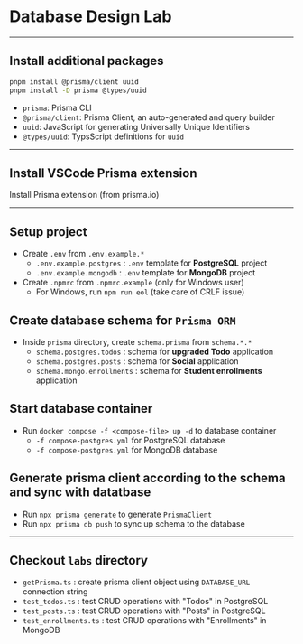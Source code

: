 # Database Design Lab

---

## Install additional packages

```bash
pnpm install @prisma/client uuid
pnpm install -D prisma @types/uuid
```

- `prisma`: Prisma CLI
- `@prisma/client`: Prisma Client, an auto-generated and query builder
- `uuid`: JavaScript for generating Universally Unique Identifiers
- `@types/uuid`: TypsScript definitions for `uuid`

---

## Install VSCode Prisma extension

Install Prisma extension (from prisma.io)

---

## Setup project

- Create `.env` from `.env.example.*`
  - `.env.example.postgres` : `.env` template for **PostgreSQL** project
  - `.env.example.mongodb` : `.env` template for **MongoDB** project
- Create `.npmrc` from `.npmrc.example` (only for Windows user)
  - For Windows, run `npm run eol` (take care of CRLF issue)

## Create database schema for `Prisma ORM`

- Inside `prisma` directory, create `schema.prisma` from `schema.*.*`
  - `schema.postgres.todos` : schema for **upgraded Todo** application
  - `schema.postgres.posts` : schema for **Social** application
  - `schema.mongo.enrollments` : schema for **Student enrollments** application

## Start database container

- Run `docker compose -f <compose-file> up -d` to database container
  - `-f compose-postgres.yml` for PostgreSQL database
  - `-f compose-postgres.yml` for MongoDB database

## Generate prisma client according to the schema and sync with datatbase

- Run `npx prisma generate` to generate `PrismaClient`
- Run `npx prisma db push` to sync up schema to the database

---

## Checkout `labs` directory

- `getPrisma.ts` : create prisma client object using `DATABASE_URL` connection string
- `test_todos.ts` : test CRUD operations with "Todos" in PostgreSQL
- `test_posts.ts` : test CRUD operations with "Posts" in PostgreSQL
- `test_enrollments.ts` : test CRUD operations with "Enrollments" in MongoDB
